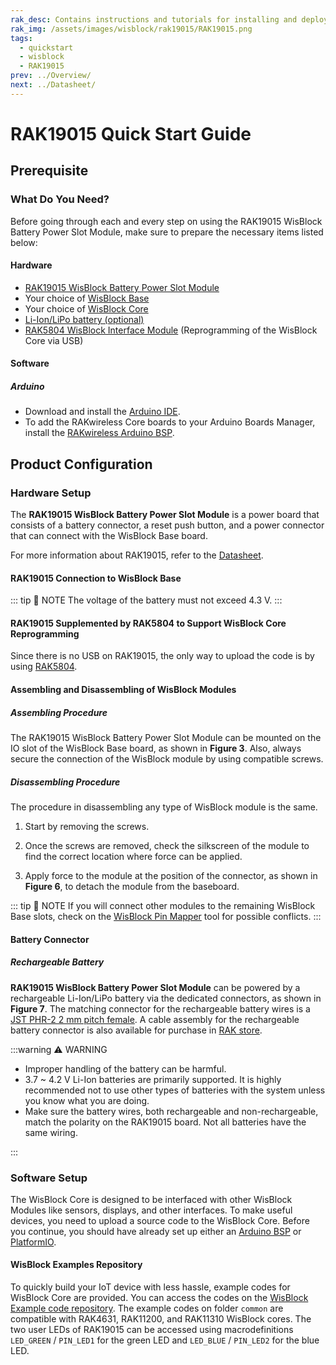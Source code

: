 ```yaml
---
rak_desc: Contains instructions and tutorials for installing and deploying your RAK19015. Instructions are written in a detailed and step-by-step manner for an easier experience in setting up your device. Aside from the hardware configuration, it also contains a software setup that includes detailed example codes that will help you get started.
rak_img: /assets/images/wisblock/rak19015/RAK19015.png
tags:
  - quickstart
  - wisblock
  - RAK19015
prev: ../Overview/
next: ../Datasheet/
---
```


# RAK19015 Quick Start Guide

## Prerequisite

### What Do You Need?

Before going through each and every step on using the RAK19015 WisBlock Battery Power Slot Module, make sure to prepare the necessary items listed below:

#### Hardware

- [RAK19015 WisBlock Battery Power Slot Module](https://store.rakwireless.com/products/rak19015-battery-power-slot-module?utm_source=RAK19015&utm_medium=Document&utm_campaign=BuyFromStore)
- Your choice of [WisBlock Base](https://store.rakwireless.com/collections/wisblock-base/?utm_source=wisblock-base&utm_medium=Document&utm_campaign=BuyFromStore)
- Your choice of [WisBlock Core](https://store.rakwireless.com/collections/wisblock-core?utm_source=wisblock-core&utm_medium=Document&utm_campaign=BuyFromStore)
- [Li-Ion/LiPo battery (optional)](https://store.rakwireless.com/collections/wisblock-accessory/products/battery-connector-cable?utm_source=BatteryConnector&utm_medium=Document&utm_campaign=BuyFromStore)
- [RAK5804 WisBlock Interface Module](https://store.rakwireless.com/products/rak5804-wisblock-interface-extension-board?utm_source=RAK5804&utm_medium=Document&utm_campaign=BuyFromStore) (Reprogramming of the WisBlock Core via USB)

#### Software

##### Arduino

- Download and install the [Arduino IDE](https://www.arduino.cc/en/Main/Software).
- To add the RAKwireless Core boards to your Arduino Boards Manager, install the [RAKwireless Arduino BSP](https://github.com/RAKWireless/RAKwireless-Arduino-BSP-Index).

## Product Configuration

### Hardware Setup

The **RAK19015 WisBlock Battery Power Slot Module** is a power board that consists of a battery connector, a reset push button, and a power connector that can connect with the WisBlock Base board.

For more information about RAK19015, refer to the [Datasheet](../Datasheet/).

#### RAK19015 Connection to WisBlock Base

<rk-img
  src="/assets/images/wisblock/rak19015/quickstart/rak19015-rechargeable.svg"
  width="70%"
  caption="RAK19015 pinout and connector assignments"
/>

::: tip 📝 NOTE
The voltage of the battery must not exceed 4.3&nbsp;V.
:::

#### RAK19015 Supplemented by RAK5804 to Support WisBlock Core Reprogramming

Since there is no USB on RAK19015, the only way to upload the code is by using <a href="https://store.rakwireless.com/products/rak5804-wisblock-interface-extension-board" target="_blank">RAK5804</a>.

<rk-img
  src="/assets/images/wisblock/rak19015/quickstart/rak19015-rechargeable-rak5804.svg"
  width="70%"
  caption="RAK19015 and RAK5804 connection to WisBlock Base"
/>

#### Assembling and Disassembling of WisBlock Modules

##### Assembling Procedure

The RAK19015 WisBlock Battery Power Slot Module can be mounted on the IO slot of the WisBlock Base board, as shown in **Figure 3**. Also, always secure the connection of the WisBlock module by using compatible screws.

<rk-img
  src="/assets/images/wisblock/rak19015/quickstart/mounting-mechanism.png"
  width="60%"
  caption="RAK19015 mounting connection to WisBlock Base module"
/>


##### Disassembling Procedure

The procedure in disassembling any type of WisBlock module is the same.

1. Start by removing the screws.

<rk-img
  src="/assets/images/wisblock/rak19015/quickstart/removing_screws.png"
  width="60%"
  caption="Removing screws from the WisBlock module"
/>

2. Once the screws are removed, check the silkscreen of the module to find the correct location where force can be applied.

<rk-img
  src="/assets/images/wisblock/rak19015/quickstart/detach_silkscreen.png"
  width="70%"
  caption="Detaching silkscreen on the WisBlock module"
/>

3. Apply force to the module at the position of the connector, as shown in **Figure 6**, to detach the module from the baseboard.

<rk-img
  src="/assets/images/wisblock/rak19015/quickstart/detach_module.png"
  width="70%"
  caption="Applying even forces on the proper location of a WisBlock module"
/>

::: tip 📝 NOTE
If you will connect other modules to the remaining WisBlock Base slots, check on the [WisBlock Pin Mapper](https://docs.rakwireless.com/Knowledge-Hub/Pin-Mapper/) tool for possible conflicts.
:::

#### Battery Connector

##### Rechargeable Battery

**RAK19015 WisBlock Battery Power Slot Module** can be powered by a rechargeable Li-Ion/LiPo battery via the dedicated connectors, as shown in **Figure 7**. The matching connector for the rechargeable battery wires is a [JST PHR-2 2&nbsp;mm pitch female](https://www.jst-mfg.com/product/detail_e.php?series=199). A cable assembly for the rechargeable battery connector is also available for purchase in [RAK store](https://store.rakwireless.com/products/battery-connector-cable).

<rk-img
  src="/assets/images/wisblock/rak19015/quickstart/rechargeable.svg"
  width="50%"
  caption="Rechargeable battery connector pin"
/>

:::warning ⚠️ WARNING

- Improper handling of the battery can be harmful.
- 3.7 ~ 4.2&nbsp;V Li-Ion batteries are primarily supported. It is highly recommended not to use other types of batteries with the system unless you know what you are doing.
- Make sure the battery wires, both rechargeable and non-rechargeable, match the polarity on the RAK19015 board. Not all batteries have the same wiring.

:::

### Software Setup

The WisBlock Core is designed to be interfaced with other WisBlock Modules like sensors, displays, and other interfaces. To make useful devices, you need to upload a source code to the WisBlock Core.
Before you continue, you should have already set up either an [Arduino BSP](https://github.com/RAKWireless/RAKwireless-Arduino-BSP-Index) or
[PlatformIO](https://github.com/RAKWireless/WisBlock/blob/master/PlatformIO/README.md).

#### WisBlock Examples Repository

To quickly build your IoT device with less hassle, example codes for WisBlock Core are provided. You can access the codes on the [WisBlock Example code repository](https://github.com/RAKWireless/WisBlock/tree/master/examples). The example codes on folder `common` are compatible with RAK4631, RAK11200, and RAK11310 WisBlock cores.
The two user LEDs of RAK19015 can be accessed using macrodefinitions `LED_GREEN` / `PIN_LED1` for the green LED and `LED_BLUE` / `PIN_LED2` for the blue LED.